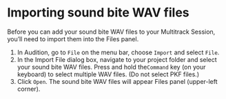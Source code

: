 # Importing sound bite WAV files

Before you can add your sound bite WAV files to your Multitrack Session, you’ll need to import them into the Files panel.

1. In Audition, go to `File` on the menu bar, choose `Import` and select `File`.
2. In the Import File dialog box, navigate to your project folder and select your sound bite WAV files. Press and hold the`Command` key \(on your keyboard\) to select multiple WAV files. \(Do not select PKF files.\)
3. Click `Open`. The sound bite WAV files will appear Files panel \(upper-left corner\).

